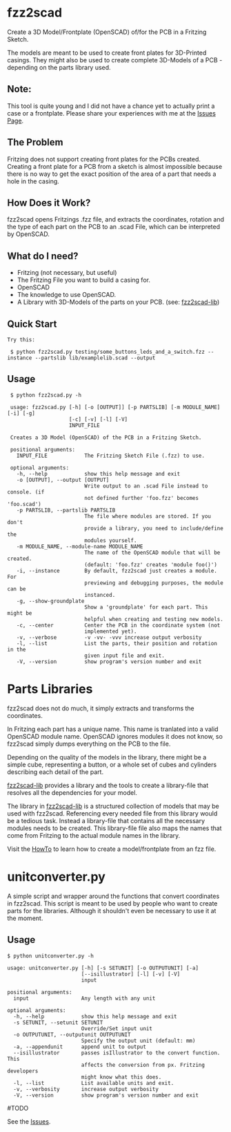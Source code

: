 # fzz2scad

Create a 3D Model/Frontplate (OpenSCAD) of/for the PCB in a Fritzing Sketch.

The models are meant to be used to create front plates for 3D-Printed casings.
They might  also be used to create complete 3D-Models of a PCB -
depending on the parts library used.

## Note:
This tool is quite young and I did not have a chance yet to actually print
a case or a frontplate. Please share your experiences with me at the
[Issues Page](https://github.com/htho/fzz2scad/issues).

## The Problem
Fritzing does not support creating front plates for the PCBs created.
Creating a front plate for a PCB from a sketch is almost impossible because there is no
way to get the exact position of the area of a part that needs a hole in
the casing.

## How Does it Work?
fzz2scad opens Fritzings .fzz file, and extracts the coordinates,
rotation and the type of each part on the PCB to an .scad File, which
can be interpreted by OpenSCAD. 

## What do I need?
  * Fritzing (not necessary, but useful)
  * The Fritzing File you want to build a casing for.
  * OpenSCAD
  * The knowledge to use OpenSCAD.
  * A Library with 3D-Models of the parts on your PCB.
  (see: [fzz2scad-lib](https://github.com/htho/fzz2scad-lib))

## Quick Start
	Try this:
	
     $ python fzz2scad.py testing/some_buttons_leds_and_a_switch.fzz --instance --partslib lib/examplelib.scad --output

## Usage

     $ python fzz2scad.py -h
     
     usage: fzz2scad.py [-h] [-o [OUTPUT]] [-p PARTSLIB] [-m MODULE_NAME] [-i] [-g]
                        [-c] [-v] [-l] [-V]
                        INPUT_FILE
     
     Creates a 3D Model (OpenSCAD) of the PCB in a Fritzing Sketch.
     
     positional arguments:
       INPUT_FILE            The Fritzing Sketch File (.fzz) to use.
     
     optional arguments:
       -h, --help            show this help message and exit
       -o [OUTPUT], --output [OUTPUT]
                             Write output to an .scad File instead to console. (if
                             not defined further 'foo.fzz' becomes 'foo.scad')
       -p PARTSLIB, --partslib PARTSLIB
                             The file where modules are stored. If you don't
                             provide a library, you need to include/define the
                             modules yourself.
       -m MODULE_NAME, --module-name MODULE_NAME
                             The name of the OpenSCAD module that will be created.
                             (default: 'foo.fzz' creates 'module foo()')
       -i, --instance        By default, fzz2scad just creates a module. For
                             previewing and debugging purposes, the module can be
                             instanced.
       -g, --show-groundplate
                             Show a 'groundplate' for each part. This might be
                             helpful when creating and testing new models.
       -c, --center          Center the PCB in the coordinate system (not
                             implemented yet).
       -v, --verbose         -v -vv- -vvv increase output verbosity
       -l, --list            List the parts, their position and rotation in the
                             given input file and exit.
       -V, --version         show program's version number and exit
  
# Parts Libraries
fzz2scad does not do much, it simply extracts and transforms the coordinates.

In Fritzing each part has a unique name. This name is tranlated into a
valid OpenSCAD module name. OpenSCAD ignores modules it does not know,
so fzz2scad simply dumps everything on the PCB to the file.

Depending on the quality of the models in the library, there might be a
simple cube, representing a button, or a whole set of cubes and cylinders
describing each detail of the part.

[fzz2scad-lib](https://github.com/htho/fzz2scad-lib) provides a library
and the tools to create a library-file that resolves all the dependencies
for your model.

The library in [fzz2scad-lib](https://github.com/htho/fzz2scad-lib) is a structured
collection of models that may be used with fzz2scad. Referencing every
needed file from this library would be a tedious task. Instead a
library-file that contains all the necessary modules needs to be created.
This library-file file also maps the names that come from Fritzing to the actual
module names in the library.

Visit the [HowTo](HOWTO.md) to learn how to create a model/frontplate
from an fzz file.

# unitconverter.py
A simple script and wrapper around the functions that convert coordinates
in fzz2scad. This script is meant to be used by people who want to
create parts for the libraries. Although it shouldn't even be necessary
to use it at the moment.

## Usage

    $ python unitconverter.py -h
    
    usage: unitconverter.py [-h] [-s SETUNIT] [-o OUTPUTUNIT] [-a]
                            [--isillustrator] [-l] [-v] [-V]
                            input
    
    positional arguments:
      input                 Any length with any unit
    
    optional arguments:
      -h, --help            show this help message and exit
      -s SETUNIT, --setunit SETUNIT
                            Override/Set input unit
      -o OUTPUTUNIT, --outputunit OUTPUTUNIT
                            Specify the output unit (default: mm)
      -a, --appendunit      append unit to output
      --isillustrator       passes isIllustrator to the convert function. This
                            affects the conversion from px. Fritzing developers
                            might know what this does.
      -l, --list            List available units and exit.
      -v, --verbosity       increase output verbosity
      -V, --version         show program's version number and exit

#TODO

See the [Issues](https://github.com/htho/fzz2scad/issues).
